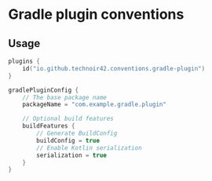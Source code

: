 Gradle plugin conventions
=========================

## Usage

```kotlin
plugins {
    id("io.github.technoir42.conventions.gradle-plugin")
}

gradlePluginConfig {
    // The base package name
    packageName = "com.example.gradle.plugin"

    // Optional build features
    buildFeatures {
        // Generate BuildConfig
        buildConfig = true
        // Enable Kotlin serialization
        serialization = true
    }
}
```
